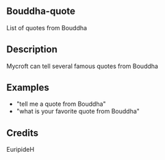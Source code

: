 ## Bouddha-quote
List of quotes from Bouddha

## Description 
Mycroft can tell several famous quotes from Bouddha

## Examples 
* "tell me a quote from Bouddha"
* "what is your favorite quote from Bouddha"

## Credits 
EuripideH
